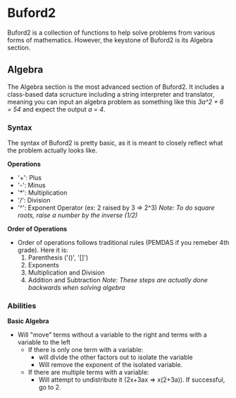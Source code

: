 # Buford2

Buford2 is a collection of functions to help solve problems from various forms of mathematics. However, the keystone of Buford2 is its Algebra section.

## Algebra

The Algebra section is the most advanced section of Buford2. It includes a class-based data scructure including a string interpreter and translator, meaning you can input an algebra problem as something like this *3a^2 + 6 = 54* and expect the output *a = 4*.

### Syntax

The syntax of Buford2 is pretty basic, as it is meant to closely reflect what the problem actually looks like.

**Operations**
- '+': Plus
- '-': Minus
- '*': Multiplication
- '/': Division
- '^': Exponent Operator (ex: 2 raised by 3 => 2^3)
*Note: To do square roots, raise a number by the inverse (1/2)*

**Order of Operations**
- Order of operations follows traditional rules (PEMDAS if you remeber 4th grade). Here it is:
    1. Parenthesis ('()', '[]')
    2. Exponents
    3. Multiplication and Division
    4. Addition and Subtraction
*Note: These steps are actually done backwards when solving algebra*

### Abilities

**Basic Algebra**
- Will "move" terms without a variable to the right and terms with a variable to the left
    - If there is only one term with a variable:
        - will divide the other factors out to isolate the variable
        - Will remove the exponent of the isolated variable.
    - If there are multiple terms with a variable:
        - Will attempt to undistribute it (2x+3ax => x(2+3a)). If successful, go to 2.